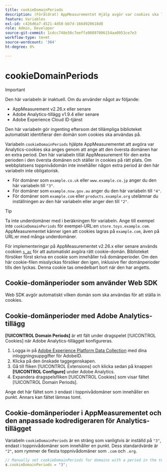 ```yaml
---
title: cookieDomainPeriods
description: (Föråldrat) AppMeasurementet Hjälp avgör var cookies ska lagras när en webbplats toppnivådomän innehåller en punkt.
feature: Variables
exl-id: c426d6a7-4521-4d50-bb7d-1664920618d8
role: Admin, Developer
source-git-commit: 1cdcc748e50c7eeffa98897006154aa0953ce7e3
workflow-type: tm+mt
source-wordcount: '364'
ht-degree: 0%

---
```


# cookieDomainPeriods

>[!IMPORTANT]
>Den här variabeln är inaktuell. Om du använder något av följande:
>
>* AppMeasurement v2.26.x eller senare
>* Adobe Analytics-tillägg v1.9.4 eller senare
>* Adobe Experience Cloud ID-tjänst
>
>Den här variabeln gör ingenting eftersom det tillämpliga biblioteket automatiskt identifierar den domän som cookies ska användas på.

Variabeln `cookieDomainPeriods` hjälpte AppMeasurementet att avgöra var Analytics-cookies ska anges genom att ange att den översta domänen har en extra period. Den här variabeln tillät AppMeasurement för den extra perioden i den översta domänen och ställer in cookies på rätt plats. Om webbplatsens toppnivådomän inte innehåller någon extra period är den här variabeln inte obligatorisk.

* För domäner som `example.co.uk` eller `www.example.co.jp` anger du den här variabeln till `"3"`.
* För domäner som `example.nsw.gov.au` anger du den här variabeln till `"4"`.
* För domäner som `example.com` eller `products.example.org` utelämnar du inställningen av den här variabeln eller anger den till `"2"`.

>[!TIP]
>
>Ta inte underdomäner med i beräkningen för variabeln. Ange till exempel inte `cookieDomainPeriods` för exempel-URL:en `store.toys.example.com`. AppMeasurementet känner igen att cookies lagras på `example.com`, även på URL:er med många underdomäner.

För implementeringar på AppMeasurementet v2.26.x eller senare används cookien [`s_ac`](https://experienceleague.adobe.com/en/docs/core-services/interface/data-collection/cookies/analytics) för att automatiskt avgöra rätt cookie-domän. Biblioteket försöker först skriva en cookie som innehåller två domänperioder. Om den här cookie-filen misslyckas försöker den igen, inklusive fler domänperioder tills den lyckas. Denna cookie tas omedelbart bort när den har angetts.

## Cookie-domänperioder som använder Web SDK

Web SDK avgör automatiskt vilken domän som ska användas för att ställa in cookies.

## Cookie-domänperioder med Adobe Analytics-tillägg

**[!UICONTROL Domain Periods]** är ett fält under dragspelet [!UICONTROL Cookies] när Adobe Analytics-tillägget konfigureras.

1. Logga in på [Adobe Experience Platform Data Collection](https://experience.adobe.com/data-collection) med dina inloggningsuppgifter för AdobeID.
1. Klicka på den önskade taggegenskapen.
1. Gå till fliken [!UICONTROL Extensions] och klicka sedan på knappen **[!UICONTROL Configure]** under Adobe Analytics.
1. Expandera dragspelsfliken [!UICONTROL Cookies] som visar fältet [!UICONTROL Domain Periods].

Ange det här fältet som `3` endast i toppnivådomäner som innehåller en punkt. Annars kan fältet lämnas tomt.

## Cookie-domänperioder i AppMeasurementet och den anpassade kodredigeraren för Analytics-tillägget

Variabeln `cookieDomainPeriods` är en sträng som vanligtvis är inställd på `"3"`, endast i toppnivådomäner som innehåller en punkt. Dess standardvärde är `"2"`, som rymmer de flesta toppnivådomäner som `.com` och `.org`.

```js
// Manually set cookieDomainPeriods for domains with a period in the top-level domain, such as www.example.co.uk
s.cookieDomainPeriods = "3";
```

